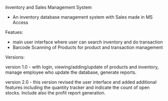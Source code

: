 Inventory and Sales Management System

+ An inventory database management system with Sales made in MS Access



Featues:

+ main user interface where user can search inventory and do transaction
+ Barcode Scanning of Products for product and transaction management



Versions:

version 1.0 - with login, viewing/adding/update of products and inventory, manage employee who update the database, generate reports. 

version 2.0 - this version revised the user interface and added additional features including the quantity tracker and indicate the count of open stocks. Include also the profit report generation.